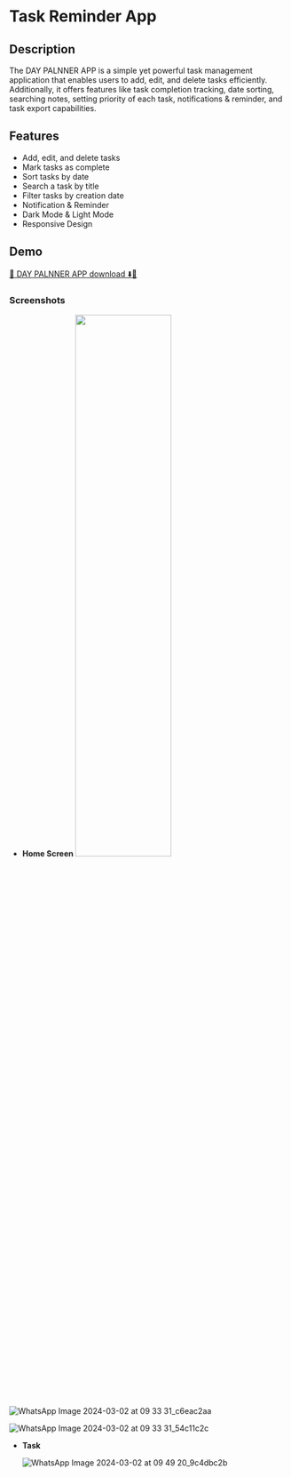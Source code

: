 # Task Reminder App

## Description

The DAY PALNNER APP is a simple yet powerful task management application that enables users to add, edit, and delete tasks efficiently. Additionally, it offers features like task completion tracking, date sorting, searching notes, setting priority of each task, notifications & reminder, and task export capabilities.

## Features

- Add, edit, and delete tasks
- Mark tasks as complete
- Sort tasks by date
- Search a task by title
- Filter tasks by creation date
- Notification & Reminder
- Dark Mode & Light Mode
- Responsive Design

## Demo
[🚀 DAY PALNNER APP download ⬇️📍](https://github.com/4mritGiri/Task_Reminder_Apps/releases/download/v1.3.0/TaskReminder.apk)



### Screenshots

- **Home Screen**
  <img src="[https://your-image-url.type](https://github.com/yogesh-soni-4/TO-DO-APP/assets/112860792/e5935744-8911-4dc2-8652-23a2168071b9)" width="60%" height="50%">
  
 ![WhatsApp Image 2024-03-02 at 09 33 31_c6eac2aa](https://github.com/yogesh-soni-4/TO-DO-APP/assets/112860792/e5935744-8911-4dc2-8652-23a2168071b9)
 
 ![WhatsApp Image 2024-03-02 at 09 33 31_54c11c2c](https://github.com/yogesh-soni-4/TO-DO-APP/assets/112860792/ff7c8292-d9b6-42f5-84f5-7e425cf298e7)

- **Task**
 
  ![WhatsApp Image 2024-03-02 at 09 49 20_9c4dbc2b](https://github.com/yogesh-soni-4/TO-DO-APP/assets/112860792/daab9349-b970-46b3-ab16-a71901a0e1bf)


